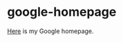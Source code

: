 # google-homepage
<a href="https://raw.githack.com/caloofficial/google-homepage/main/index.html">Here</a> is my Google homepage.
